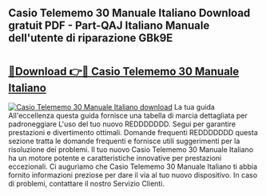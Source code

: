 ## Casio Telememo 30 Manuale Italiano Download gratuit PDF - Part-QAJ Italiano Manuale dell'utente di riparazione GBk9E

# <h2><a href="http://dfa68df.blite.top/?on=Casio+Telememo+30+Manuale+Italiano">🔗Download 👉🔴 Casio Telememo 30 Manuale Italiano</a></h2>

[![Casio Telememo 30 Manuale Italiano download](https://i.imgur.com/lujVjoI.png)](http://dfa68df.blite.top/?on=Casio+Telememo+30+Manuale+Italiano)
La tua guida All'eccellenza questa guida fornisce una tabella di marcia dettagliata per padroneggiare L'uso del tuo nuovo REDDDDDDD. Segui per garantire prestazioni e divertimento ottimali. Domande frequenti REDDDDDDD questa sezione tratta le domande frequenti e fornisce utili suggerimenti per la risoluzione dei problemi. Il tuo nuovo Casio Telememo 30 Manuale Italiano ha un motore potente e caratteristiche innovative per prestazioni eccezionali. Ci auguriamo che Casio Telememo 30 Manuale Italiano ti abbia fornito informazioni preziose per dare il via al tuo nuovo dispositivo. In caso di problemi, contattare il nostro Servizio Clienti.
